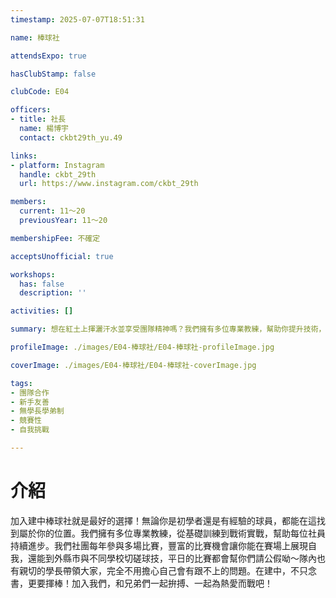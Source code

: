 ```yaml
---
timestamp: 2025-07-07T18:51:31

name: 棒球社

attendsExpo: true

hasClubStamp: false

clubCode: E04

officers:
- title: 社長
  name: 楊博宇
  contact: ckbt29th_yu.49

links:
- platform: Instagram
  handle: ckbt_29th
  url: https://www.instagram.com/ckbt_29th

members:
  current: 11～20
  previousYear: 11～20

membershipFee: 不確定

acceptsUnofficial: true

workshops:
  has: false
  description: ''

activities: []

summary: 想在紅土上揮灑汗水並享受團隊精神嗎？我們擁有多位專業教練，幫助你提升技術，豐富比賽機會更能讓你展現自我，和兄弟們一起拚搏、為熱愛而戰吧！

profileImage: ./images/E04-棒球社/E04-棒球社-profileImage.jpg

coverImage: ./images/E04-棒球社/E04-棒球社-coverImage.jpg

tags:
- 團隊合作
- 新手友善
- 無學長學弟制
- 競賽性
- 自我挑戰

---
```


# 介紹

加入建中棒球社就是最好的選擇！無論你是初學者還是有經驗的球員，都能在這找到屬於你的位置。我們擁有多位專業教練，從基礎訓練到戰術實戰，幫助每位社員持續進步。我們社團每年參與多場比賽，豐富的比賽機會讓你能在賽場上展現自我，還能到外縣市與不同學校切磋球技，平日的比賽都會幫你們請公假呦～隊內也有親切的學長帶領大家，完全不用擔心自己會有跟不上的問題。在建中，不只念書，更要揮棒！加入我們，和兄弟們一起拚搏、一起為熱愛而戰吧！

